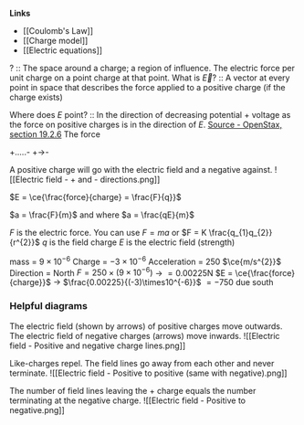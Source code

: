 **Links**
- [[Coulomb's Law]] 
- [[Charge model]] 
- [[Electric equations]] 

? :: The space around a charge; a region of influence. The electric force per unit charge on a point charge at that point.
What is $\overrightarrow{E}$? :: A vector at every point in space that describes the force applied to a positive charge (if the charge exists) 

Where does $E$ point? :: In the direction of decreasing potential + voltage as the force on positive charges is in the direction of $E$. [Source - OpenStax, section 19.2.6](https://phys.libretexts.org/Bookshelves/College_Physics/College_Physics_1e_(OpenStax)/19%3A_Electric_Potential_and_Electric_Field/19.02%3A_Electric_Potential_in_a_Uniform_Electric_Field)
The force 

+.....-
+->- 



A positive charge will go with the electric field and a negative against.
![[Electric field - + and - directions.png]]

$E = \ce{\frac{force}{charge} = \frac{F}{q}}$

$a = \frac{F}{m}$ and where $a = \frac{qE}{m}$

$F$ is the electric force. You can use $F=ma$ or $F = K \frac{q_{1}q_{2}}{r^{2}}$
$q$ is the field charge
$E$ is the electric field (strength)


mass = $9 \times 10^{-6}$
Charge = $-3 \times 10^{-6}$
Acceleration = $250$ $\ce{m/s^{2}}$
Direction = North
$F = 250 \times (9\times10^{-6})$
-> $= 0.00225$N
$E = \ce{\frac{force}{charge}}$
-> $\frac{0.00225}{(-3)\times10^{-6}}$
$= -750$ due south



### Helpful diagrams
The electric field (shown by arrows) of positive charges move outwards.
The electric field of negative charges (arrows) move inwards.
![[Electric field - Positive and negative charge lines.png]]


Like-charges repel. The field lines go away from each other and never terminate.
![[Electric field - Positive to positive (same with negative).png]]

The number of field lines leaving the + charge equals the number terminating at the negative charge.
![[Electric field - Positive to negative.png]]